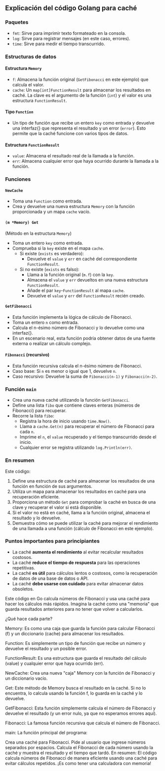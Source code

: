 ## Explicación del código Golang para caché

### Paquetes

- `fmt`: Sirve para imprimir texto formateado en la consola.
- `log`: Sirve para registrar mensajes (en este caso, errores).
- `time`: Sirve para medir el tiempo transcurrido.

### Estructuras de datos

#### Estructura `Memory`

- `f`: Almacena la función original (`GetFibonacci` en este ejemplo) que calcula el valor.
- `cache`: Un `map[int]FunctionResult` para almacenar los resultados en caché. La clave es el argumento de la función (`int`) y el valor es una estructura `FunctionResult`.

#### Tipo `Function`

- Un tipo de función que recibe un entero `key` como entrada y devuelve una interfaz{} que representa el resultado y un error (`error`). Esto permite que la caché funcione con varios tipos de datos.

#### Estructura `FunctionResult`

- `value`: Almacena el resultado real de la llamada a la función.
- `err`: Almacena cualquier error que haya ocurrido durante la llamada a la función.

### Funciones

#### `NewCache`

- Toma una `Function` como entrada.
- Crea y devuelve una nueva estructura `Memory` con la función proporcionada y un mapa `cache` vacío.

#### `(m *Memory) Get`

(Método en la estructura `Memory`)

- Toma un entero `key` como entrada.
- Comprueba si la `key` existe en el mapa `cache`.
    - Si existe (`exists` es verdadero):
        - Devuelve el `value` y `err` en caché del correspondiente `FunctionResult`.
    - Si no existe (`exists` es falso):
        - Llama a la función original (`m.f`) con la `key`.
        - Almacena el `value` y `err` devueltos en una nueva estructura `FunctionResult`.
        - Añade el par `key`-`FunctionResult` al mapa `cache`.
        - Devuelve el `value` y `err` del `FunctionResult` recién creado.

#### `GetFibonacci`

- Esta función implementa la lógica de cálculo de Fibonacci.
- Toma un entero `n` como entrada.
- Calcula el n-ésimo número de Fibonacci y lo devuelve como una interfaz{}.
- En un escenario real, esta función podría obtener datos de una fuente externa o realizar un cálculo complejo.

#### `Fibonacci` (recursivo)

- Esta función recursiva calcula el n-ésimo número de Fibonacci.
- Caso base: Si `n` es menor o igual que 1, devuelve `n`.
- Caso recursivo: Devuelve la suma de `Fibonacci(n-1)` y `Fibonacci(n-2)`.

### Función `main`

- Crea una nueva caché utilizando la función `GetFibonacci`.
- Define una lista `fibo` que contiene claves enteras (números de Fibonacci) para recuperar.
- Recorre la lista `fibo`:
    - Registra la hora de inicio usando `time.Now()`.
    - Llama a `cache.Get(n)` para recuperar el número de Fibonacci para cada `n`.
    - Imprime el `n`, el `value` recuperado y el tiempo transcurrido desde el inicio.
    - Cualquier error se registra utilizando `log.Println(err)`.

### En resumen

Este código:

1. Define una estructura de caché para almacenar los resultados de una función en función de sus argumentos.
2. Utiliza un mapa para almacenar los resultados en caché para una recuperación eficiente.
3. Proporciona un método `Get` para comprobar la caché en busca de una clave y recuperar el valor si está disponible.
4. Si el valor no está en caché, llama a la función original, almacena el resultado y lo devuelve.
5. Demuestra cómo se puede utilizar la caché para mejorar el rendimiento de una llamada a una función (cálculo de Fibonacci en este ejemplo).

### Puntos importantes para principiantes

- La caché **aumenta el rendimiento** al evitar recalcular resultados costosos.
- La caché **reduce el tiempo de respuesta** para las operaciones repetitivas.
- La caché **es útil** para cálculos lentos o costosos, como la recuperación de datos de una base de datos o API.
- La caché **debe usarse con cuidado** para evitar almacenar datos obsoletos.


Este código en Go calcula números de Fibonacci y usa una caché para hacer los cálculos más rápidos. Imagina la caché como una "memoria" que guarda resultados anteriores para no tener que volver a calcularlos.

¿Qué hace cada parte?

Memory: Es como una caja que guarda la función para calcular Fibonacci (f) y un diccionario (cache) para almacenar los resultados.

Function: Es simplemente un tipo de función que recibe un número y devuelve el resultado y un posible error.

FunctionResult: Es una estructura que guarda el resultado del cálculo (value) y cualquier error que haya ocurrido (err).

NewCache: Crea una nueva "caja" Memory con la función de Fibonacci y un diccionario vacío.

Get: Este método de Memory busca el resultado en la caché. Si no lo encuentra, lo calcula usando la función f, lo guarda en la caché y lo devuelve.

GetFibonacci: Esta función simplemente calcula el número de Fibonacci y devuelve el resultado (y un error nulo, ya que no esperamos errores aquí).

Fibonacci: La famosa función recursiva que calcula el número de Fibonacci.

main: La función principal del programa:

Crea una caché para Fibonacci.
Pide al usuario que ingrese números separados por espacios.
Calcula el Fibonacci de cada número usando la caché y muestra el resultado y el tiempo que tardó.
En resumen: El código calcula números de Fibonacci de manera eficiente usando una caché para evitar cálculos repetidos. ¡Es como tener una calculadora con memoria!